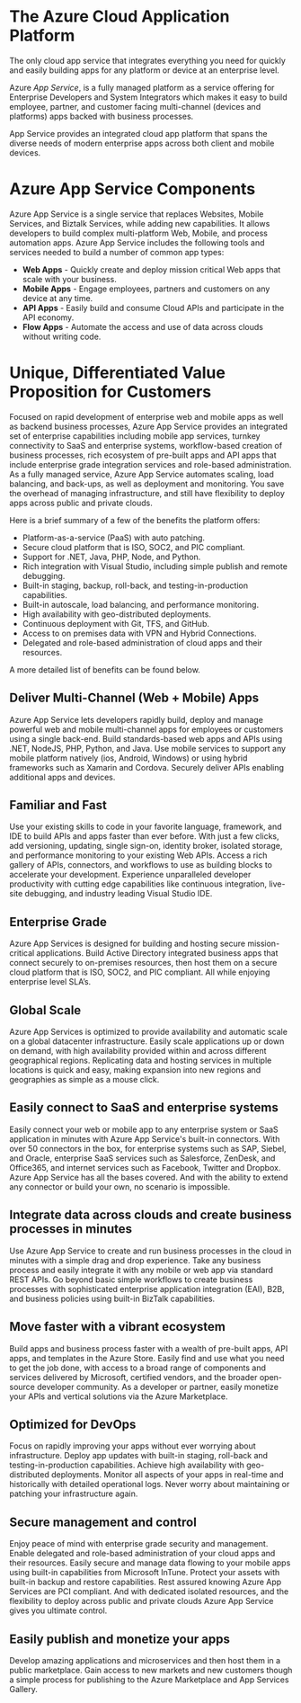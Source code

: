 <properties 
	pageTitle="The Azure Cloud Application Platform" 
	description="Learn why Azure App Service is the best platform for developing, publishing, and hosting cloud apps." 
	services="app-service" 
	documentationCenter="na" 
	authors="tdykstra" 
	manager="wpickett" 
	editor="jimbe"/>

<tags 
	ms.service="app-service" 
	ms.workload="web" 
	ms.tgt_pltfrm="na" 
	ms.devlang="na" 
	ms.topic="article" 
	ms.date="2/19/2015" 
	ms.author="calvink"/>

# The Azure Cloud Application Platform #
The only cloud app service that integrates everything you need for quickly and easily building apps for any platform or device at an enterprise level.  

Azure *App Service*, is a fully managed platform as a service offering for Enterprise Developers and System Integrators which makes it easy to build employee, partner, and customer facing multi-channel (devices and platforms) apps backed with business processes.
  
App Service provides an integrated cloud app platform that spans the diverse needs of modern enterprise apps across both client and mobile devices. 

# Azure App Service Components #
Azure App Service is a single service that replaces Websites, Mobile Services, and Biztalk Services, while adding new capabilities. It allows developers to build complex multi-platform Web, Mobile, and process automation apps. Azure App Service includes the following tools and services needed to build a number of common app types:

- **Web Apps** - Quickly create and deploy mission critical Web apps that scale with your business.
- **Mobile Apps** - Engage employees, partners and customers on any device at any time.
- **API Apps** - Easily build and consume Cloud APIs and participate in the API economy.
- **Flow Apps** - Automate the access and use of data across clouds without writing code.

# Unique, Differentiated Value Proposition for Customers #
Focused on rapid development of enterprise web and mobile apps as well as backend business processes, Azure App Service provides an integrated set of enterprise capabilities including mobile app services, turnkey connectivity to SaaS and enterprise systems, workflow-based creation of business processes, rich ecosystem of pre-built apps and API apps that include enterprise grade integration services and role-based administration. As a fully managed service, Azure App Service automates scaling, load balancing, and back-ups, as well as deployment and monitoring. You save the overhead of managing infrastructure, and still have flexibility to deploy apps across public and private clouds.

Here is a brief summary of a few of the benefits the platform offers:

- Platform-as-a-service (PaaS) with auto patching.
- Secure cloud platform that is ISO, SOC2, and PIC compliant.
- Support for .NET, Java, PHP, Node, and Python. 
- Rich integration with Visual Studio, including simple publish and remote debugging.
- Built-in staging, backup, roll-back, and testing-in-production capabilities.
- Built-in autoscale, load balancing, and performance monitoring.
- High availability with geo-distributed deployments.
- Continuous deployment with Git, TFS, and GitHub.
- Access to on premises data with VPN and Hybrid Connections.
- Delegated and role-based administration of cloud apps and their resources.

A more detailed list of benefits can be found below.

## Deliver Multi-Channel (Web + Mobile) Apps ##
Azure App Service lets developers rapidly build, deploy and manage powerful web and mobile multi-channel apps for employees or customers using a single back-end.  Build standards-based web apps and APIs using .NET, NodeJS, PHP, Python, and Java.  Use mobile services to support any mobile platform natively (ios, Android, Windows) or using hybrid frameworks such as Xamarin and Cordova.  Securely deliver APIs enabling additional apps and devices.  

## Familiar and Fast ##
Use your existing skills to code in your favorite language, framework, and IDE to build APIs and apps faster than ever before.  With just a few clicks, add versioning, updating, single sign-on, identity broker, isolated storage, and performance monitoring to your existing Web APIs.  Access a rich gallery of APIs, connectors, and workflows to use as building blocks to accelerate your development. Experience unparalleled developer productivity with cutting edge capabilities like continuous integration, live-site debugging, and industry leading Visual Studio IDE. 

## Enterprise Grade ##
Azure App Services is designed for building and hosting secure mission-critical applications. Build Active Directory integrated business apps that connect securely to on-premises resources, then host them on a secure cloud platform that is ISO, SOC2, and PIC compliant. All while enjoying enterprise level SLA’s. 

## Global Scale ##
Azure App Services is optimized to provide availability and automatic scale on a global datacenter infrastructure. Easily scale applications up or down on demand, with high availability provided within and across different geographical regions. Replicating data and hosting services in multiple locations is quick and easy, making expansion into new regions and geographies as simple as a mouse click. 

## Easily connect to SaaS and enterprise systems ##
Easily connect your web or mobile app to any enterprise system or SaaS application in minutes with Azure App Service's built-in connectors.  With over 50 connectors in the box, for enterprise systems such as SAP, Siebel, and Oracle, enterprise SaaS services such as Salesforce, ZenDesk, and Office365, and internet services such as Facebook, Twitter and Dropbox. Azure App Service has all the bases covered.  And with the ability to extend any connector or build your own, no scenario is impossible.

## Integrate data across clouds and create business processes in minutes ## 
Use Azure App Service to create and run business processes in the cloud in minutes with a simple drag and drop experience. Take any business process and easily integrate it with any mobile or web app via standard REST APIs.  Go beyond basic simple workflows to create business processes with sophisticated enterprise application integration (EAI), B2B, and business policies using built-in BizTalk capabilities.

## Move faster with a vibrant ecosystem ##
Build apps and business process faster with a wealth of pre-built apps, API apps, and templates in the Azure Store.  Easily find and use what you need to get the job done, with access to a broad range of components and services delivered by Microsoft, certified vendors, and the broader open-source developer community.  As a developer or partner, easily monetize your APIs and vertical solutions via the Azure Marketplace.

## Optimized for DevOps ## 
Focus on rapidly improving your apps without ever worrying about infrastructure.  Deploy app updates with built-in staging, roll-back and testing-in-production capabilities.  Achieve high availability with geo-distributed deployments.  Monitor all aspects of your apps in real-time and historically with detailed operational logs.  Never worry about maintaining or patching your infrastructure again.

## Secure management and control ##
Enjoy peace of mind with enterprise grade security and management. Enable delegated and role-based administration of your cloud apps and their resources.  Easily secure and manage data flowing to your mobile apps using built-in capabilities from Microsoft InTune.  Protect your assets with built-in backup and restore capabilities. Rest assured knowing Azure App Services are PCI compliant. And with dedicated isolated resources, and the flexibility to deploy across public and private clouds Azure App Service gives you ultimate control.

## Easily publish and monetize your apps ## 
Develop amazing applications and microservices and then host them in a public marketplace. Gain access to new markets and new customers though a simple process for publishing to the Azure Marketplace and App Services Gallery.
